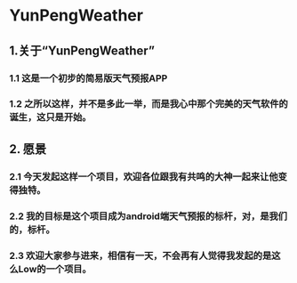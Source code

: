 # YunPengWeather
## 1.关于“YunPengWeather”
   ### 1.1 这是一个初步的简易版天气预报APP
   ### 1.2 之所以这样，并不是多此一举，而是我心中那个完美的天气软件的诞生，这只是开始。
## 2. 愿景
   ### 2.1 今天发起这样一个项目，欢迎各位跟我有共鸣的大神一起来让他变得独特。
   ### 2.2 我的目标是这个项目成为android端天气预报的标杆，对，是我们的，标杆。
   ### 2.3 欢迎大家参与进来，相信有一天，不会再有人觉得我发起的是这么Low的一个项目。
